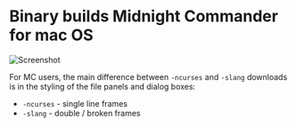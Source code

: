 # Binary builds Midnight Commander for mac OS
![Screenshot](https://github.com/krolig/mc/raw/master/images/mc.png)

For MC users, the main difference between `-ncurses` and `-slang` downloads
is in the styling of the file panels and dialog boxes:

- `-ncurses` - single line frames
- `-slang` - double / broken frames
